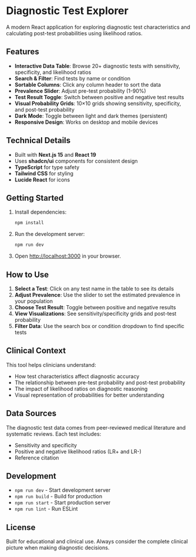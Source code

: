 # Diagnostic Test Explorer

A modern React application for exploring diagnostic test characteristics and calculating post-test probabilities using likelihood ratios.

## Features

- **Interactive Data Table**: Browse 20+ diagnostic tests with sensitivity, specificity, and likelihood ratios
- **Search & Filter**: Find tests by name or condition
- **Sortable Columns**: Click any column header to sort the data
- **Prevalence Slider**: Adjust pre-test probability (1-90%)
- **Test Result Toggle**: Switch between positive and negative test results
- **Visual Probability Grids**: 10×10 grids showing sensitivity, specificity, and post-test probability
- **Dark Mode**: Toggle between light and dark themes (persistent)
- **Responsive Design**: Works on desktop and mobile devices

## Technical Details

- Built with **Next.js 15** and **React 19**
- Uses **shadcn/ui** components for consistent design
- **TypeScript** for type safety
- **Tailwind CSS** for styling
- **Lucide React** for icons

## Getting Started

1. Install dependencies:
   ```bash
   npm install
   ```

2. Run the development server:
   ```bash
   npm run dev
   ```

3. Open [http://localhost:3000](http://localhost:3000) in your browser.

## How to Use

1. **Select a Test**: Click on any test name in the table to see its details
2. **Adjust Prevalence**: Use the slider to set the estimated prevalence in your population
3. **Choose Test Result**: Toggle between positive and negative results
4. **View Visualizations**: See sensitivity/specificity grids and post-test probability
5. **Filter Data**: Use the search box or condition dropdown to find specific tests

## Clinical Context

This tool helps clinicians understand:
- How test characteristics affect diagnostic accuracy
- The relationship between pre-test probability and post-test probability
- The impact of likelihood ratios on diagnostic reasoning
- Visual representation of probabilities for better understanding

## Data Sources

The diagnostic test data comes from peer-reviewed medical literature and systematic reviews. Each test includes:
- Sensitivity and specificity
- Positive and negative likelihood ratios (LR+ and LR-)
- Reference citation

## Development

- `npm run dev` - Start development server
- `npm run build` - Build for production
- `npm run start` - Start production server
- `npm run lint` - Run ESLint

## License

Built for educational and clinical use. Always consider the complete clinical picture when making diagnostic decisions.
